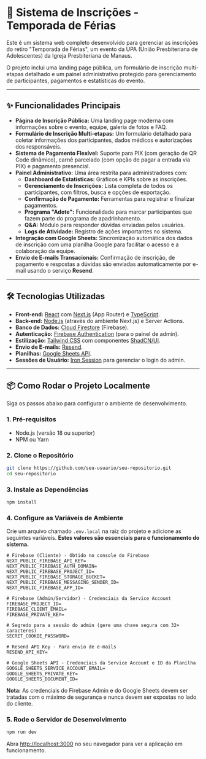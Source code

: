 # 🚀 Sistema de Inscrições - Temporada de Férias

Este é um sistema web completo desenvolvido para gerenciar as inscrições do retiro "Temporada de Férias", um evento da UPA (União Presbiteriana de Adolescentes) da Igreja Presbiteriana de Manaus.

O projeto inclui uma landing page pública, um formulário de inscrição multi-etapas detalhado e um painel administrativo protegido para gerenciamento de participantes, pagamentos e estatísticas do evento.

---

## ✨ Funcionalidades Principais

*   **Página de Inscrição Pública:** Uma landing page moderna com informações sobre o evento, equipe, galeria de fotos e FAQ.
*   **Formulário de Inscrição Multi-etapas:** Um formulário detalhado para coletar informações dos participantes, dados médicos e autorizações dos responsáveis.
*   **Sistema de Pagamento Flexível:** Suporte para PIX (com geração de QR Code dinâmico), carnê parcelado (com opção de pagar a entrada via PIX) e pagamento presencial.
*   **Painel Administrativo:** Uma área restrita para administradores com:
    *   **Dashboard de Estatísticas:** Gráficos e KPIs sobre as inscrições.
    *   **Gerenciamento de Inscrições:** Lista completa de todos os participantes, com filtros, busca e opções de exportação.
    *   **Confirmação de Pagamento:** Ferramentas para registrar e finalizar pagamentos.
    *   **Programa "Adote":** Funcionalidade para marcar participantes que fazem parte do programa de apadrinhamento.
    *   **Q&A:** Módulo para responder dúvidas enviadas pelos usuários.
    *   **Logs de Atividade:** Registro de ações importantes no sistema.
*   **Integração com Google Sheets:** Sincronização automática dos dados de inscrição com uma planilha Google para facilitar o acesso e a colaboração da equipe.
*   **Envio de E-mails Transacionais:** Confirmação de inscrição, de pagamento e respostas a dúvidas são enviadas automaticamente por e-mail usando o serviço **Resend**.

---

## 🛠️ Tecnologias Utilizadas

*   **Front-end:** [React](https://reactjs.org/) com [Next.js](https://nextjs.org/) (App Router) e [TypeScript](https://www.typescriptlang.org/).
*   **Back-end:** [Node.js](https://nodejs.org/) (através do ambiente Next.js) e Server Actions.
*   **Banco de Dados:** [Cloud Firestore](https://firebase.google.com/products/firestore) (Firebase).
*   **Autenticação:** [Firebase Authentication](https://firebase.google.com/products/auth) (para o painel de admin).
*   **Estilização:** [Tailwind CSS](https://tailwindcss.com/) com componentes [ShadCN/UI](https://ui.shadcn.com/).
*   **Envio de E-mails:** [Resend](https://resend.com/).
*   **Planilhas:** [Google Sheets API](https://developers.google.com/sheets).
*   **Sessões de Usuário:** [Iron Session](https://www.npmjs.com/package/iron-session) para gerenciar o login do admin.

---

## 📦 Como Rodar o Projeto Localmente

Siga os passos abaixo para configurar o ambiente de desenvolvimento.

### 1. Pré-requisitos

*   Node.js (versão 18 ou superior)
*   NPM ou Yarn

### 2. Clone o Repositório

```bash
git clone https://github.com/seu-usuario/seu-repositorio.git
cd seu-repositorio
```

### 3. Instale as Dependências

```bash
npm install
```

### 4. Configure as Variáveis de Ambiente

Crie um arquivo chamado `.env.local` na raiz do projeto e adicione as seguintes variáveis. **Estes valores são essenciais para o funcionamento do sistema.**

```env
# Firebase (Cliente) - Obtido no console do Firebase
NEXT_PUBLIC_FIREBASE_API_KEY=
NEXT_PUBLIC_FIREBASE_AUTH_DOMAIN=
NEXT_PUBLIC_FIREBASE_PROJECT_ID=
NEXT_PUBLIC_FIREBASE_STORAGE_BUCKET=
NEXT_PUBLIC_FIREBASE_MESSAGING_SENDER_ID=
NEXT_PUBLIC_FIREBASE_APP_ID=

# Firebase (Admin/Servidor) - Credenciais da Service Account
FIREBASE_PROJECT_ID=
FIREBASE_CLIENT_EMAIL=
FIREBASE_PRIVATE_KEY=

# Segredo para a sessão do admin (gere uma chave segura com 32+ caracteres)
SECRET_COOKIE_PASSWORD=

# Resend API Key - Para envio de e-mails
RESEND_API_KEY=

# Google Sheets API - Credenciais da Service Account e ID da Planilha
GOOGLE_SHEETS_SERVICE_ACCOUNT_EMAIL=
GOOGLE_SHEETS_PRIVATE_KEY=
GOOGLE_SHEETS_DOCUMENT_ID=
```

**Nota:** As credenciais do Firebase Admin e do Google Sheets devem ser tratadas com o máximo de segurança e nunca devem ser expostas no lado do cliente.

### 5. Rode o Servidor de Desenvolvimento

```bash
npm run dev
```

Abra [http://localhost:3000](http://localhost:3000) no seu navegador para ver a aplicação em funcionamento.

<!-- Trigger commit -->